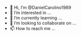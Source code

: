 - 👋 Hi, I’m @DanielCarolino1989
- 👀 I’m interested in ...
- 🌱 I’m currently learning ...
- 💞️ I’m looking to collaborate on ...
- 📫 How to reach me ...

<!---
DanielCarolino1989/DanielCarolino1989 is a ✨ special ✨ repository because its `README.md` (this file) appears on your GitHub profile.
You can click the Preview link to take a look at your changes..
--->

